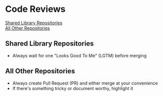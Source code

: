 Code Reviews
============

[Shared Library Repositories](#shared-library-repositories)  
[All Other Repositories](#all-other-repositories)  

## Shared Library Repositories
- Always wait for one "Looks Good To Me" (LGTM) before merging

## All Other Repositories
- Always create Pull Request (PR) and either merge at your convenience
- If there's something tricky or document worthy, highlight it
